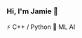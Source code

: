 ### Hi, I'm Jamie 👋


⚡ C++ / Python 
🏃‍ ML AI


<!--
**PotatoXi/PotatoXi** is a ✨ _special_ ✨ repository because its `README.md` (this file) appears on your GitHub profile.

Here are some ideas to get you started:

- 🔭 I’m currently working on ...
- 🌱 I’m currently learning ...
- 👯 I’m looking to collaborate on ...
- 🤔 I’m looking for help with ...
- 💬 Ask me about ...
- 📫 How to reach me: ...
- 😄 Pronouns: ...
- ⚡ C++ / Python 
- 🏃‍ 
-->
